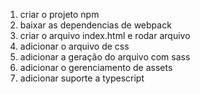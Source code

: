 1. criar o projeto npm
2. baixar as dependencias de webpack
3. criar o arquivo index.html e rodar arquivo
4. adicionar o arquivo de css
5. adicionar a geração do arquivo com sass
6. adicionar o gerenciamento de assets
7. adicionar suporte a typescript
